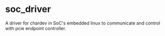 # soc_driver
A driver for chardev in SoC's embedded linux to communicate and control with pcie endpoint controller.

